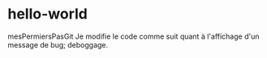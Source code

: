 # hello-world
mesPermiersPasGit
Je modifie le code comme suit quant à l'affichage d'un message de bug; deboggage.
